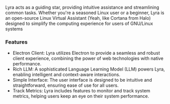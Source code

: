 Lyra acts as a guiding star, providing intuitive assistance and streamlining common tasks. Whether you're a seasoned Linux user or a beginner, Lyra is an open-source Linux Virtual Assistant (Yeah, like Cortana from Halo) designed to simplify the computing experience for users of GNU/Linux systems

### Features

- Electron Client: Lyra utilizes Electron to provide a seamless and robust client experience, combining the power of web technologies with native performance.
- Rich LLM: A sophisticated Language Learning Model (LLM) powers Lyra, enabling intelligent and context-aware interactions.
- Simple Interface: The user interface is designed to be intuitive and straightforward, ensuring ease of use for all users.
- Track Metrics: Lyra includes features to monitor and track system metrics, helping users keep an eye on their system performance.
